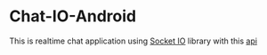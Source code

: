 # Chat-IO-Android

This is realtime chat application using [Socket IO](https://socket.io/) library with this [api](https://documenter.getpostman.com/view/13221861/2s8YmNRiWB)
